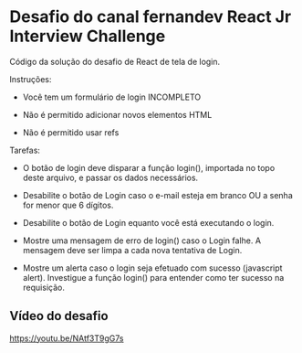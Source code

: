 # Desafio do canal fernandev React Jr Interview Challenge

Código da solução do desafio de React de tela de login.

Instruções:

* Você tem um formulário de login INCOMPLETO

* Não é permitido adicionar novos elementos HTML

* Não é permitido usar refs

Tarefas:

* O botão de login deve disparar a função login(), importada no topo deste arquivo, e passar os dados necessários.

* Desabilite o botão de Login caso o e-mail esteja em branco OU a senha for menor que 6 dígitos.

* Desabilite o botão de Login equanto você está executando o login.

* Mostre uma mensagem de erro de login() caso o Login falhe. A mensagem deve ser limpa a cada nova tentativa de Login.

* Mostre um alerta caso o login seja efetuado com sucesso (javascript alert). Investigue a função login() para entender como ter sucesso na requisição.

## Vídeo do desafio

https://youtu.be/NAtf3T9gG7s
